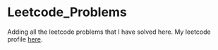 # Leetcode_Problems

Adding all the leetcode problems that I have solved here.
My leetcode profile <a href="https://leetcode.com/yazyyyyy/">here</a>.
